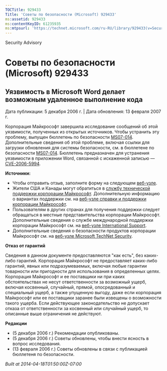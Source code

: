 ```yaml
---
TOCTitle: 929433
Title: 'Советы по безопасности (Microsoft) 929433'
ms:assetid: 929433
ms:contentKeyID: 61235935
ms:mtpsurl: 'https://technet.microsoft.com/ru-RU/library/929433(v=Security.10)'
---
```


Security Advisory

Советы по безопасности (Microsoft) 929433
=========================================

Уязвимость в Microsoft Word делает возможным удаленное выполнение кода
----------------------------------------------------------------------

Дата публикации: 5 декабря 2006 г. | Дата обновления: 13 февраля 2007 г.

Корпорация Майкрософт завершила исследование сообщений об этой уязвимости, полученных из открытых источников. Чтобы устранить эту проблему, выпущен бюллетень по безопасности [MS07-014](http://technet.microsoft.com/security/bulletin/ms07-014). Дополнительные сведения об этой проблеме, включая ссылки для загрузки обновления для системы безопасности, см. в бюллетене по безопасности [MS07-014](http://technet.microsoft.com/security/bulletin/ms07-014). Бюллетень предназначен для устранения уязвимости в приложении Word, связанной с искаженной записью — [CVE-2006-5994](http://www.cve.mitre.org/cgi-bin/cvename.cgi?name=cve-2006-5994).

**Источники:**

-   Чтобы отправить отзыв, заполните форму на следующем [веб-узле](https://support.microsoft.com/common/survey.aspx?scid=sw;en;1257&amp;showpage=1&amp;ws=technet&amp;sd=tech).
-   Жители США и Канады могут обратиться в [службу технической поддержки корпорации Майкрософт](http://go.microsoft.com/fwlink/?linkid=21131). Дополнительную информацию о вариантах поддержки см. на [веб-узле справки и поддержки корпорации Майкрософт](http://support.microsoft.com?ln=ru).
-   Пользователям в других странах для получения поддержки следует обращаться в местные представительства корпорации Майкрософт. Дополнительные сведения о службе международной поддержки корпорации Майкрософт см. на [веб-узле International Support](http://go.microsoft.com/fwlink/?linkid=21155).
-   Дополнительные сведения о безопасности продуктов корпорации Майкрософт см. на [веб-узле Microsoft TechNet Security](http://go.microsoft.com/fwlink/?linkid=21132).

**Отказ от гарантий**

Сведения в данном документе предоставляются "как есть", без каких-либо гарантий. Корпорация Майкрософт не предоставляет каких-либо гарантий, явных или подразумеваемых, включая любые гарантии товарности или пригодности для использования в определенных целях. Корпорация Майкрософт и ее поставщики ни при каких обстоятельствах не несут ответственности за возможный ущерб, включая косвенный, случайный, прямой, опосредованный и специальный ущерб, а также упущенную выгоду, даже если корпорация Майкрософт или ее поставщики заранее были извещены о возможности такого ущерба. Если действующее законодательство не допускает отказа от ответственности за косвенный или случайный ущерб, то описанные выше ограничения не действуют.

**Редакции**

-   (5 декабря 2006 г.) Рекомендации опубликованы.
-   (5 декабря 2006 г.) Советы обновлены, чтобы внести ясность в вопрос исследования.
-   (13 февраля 2006 г.) Советы обновлены в связи с публикацией бюллетеня по безопасности.

*Built at 2014-04-18T01:50:00Z-07:00*

